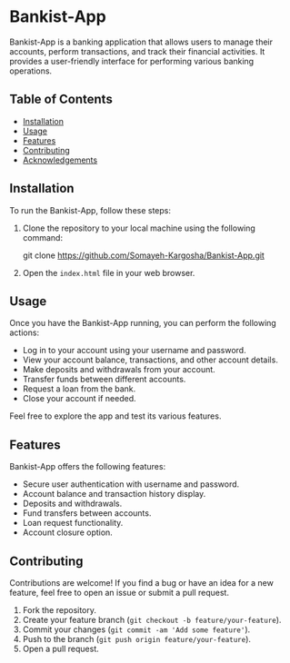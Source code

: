 # Bankist-App

Bankist-App is a banking application that allows users to manage their accounts, perform transactions, and track their financial activities. It provides a user-friendly interface for performing various banking operations.

## Table of Contents

- [Installation](#installation)
- [Usage](#usage)
- [Features](#features)
- [Contributing](#contributing)
- [Acknowledgements](#acknowledgements)

## Installation

To run the Bankist-App, follow these steps:

1. Clone the repository to your local machine using the following command:
  
     git clone https://github.com/Somayeh-Kargosha/Bankist-App.git
 
2. Open the `index.html` file in your web browser.

## Usage

Once you have the Bankist-App running, you can perform the following actions:

- Log in to your account using your username and password.
- View your account balance, transactions, and other account details.
- Make deposits and withdrawals from your account.
- Transfer funds between different accounts.
- Request a loan from the bank.
- Close your account if needed.

Feel free to explore the app and test its various features.

## Features

Bankist-App offers the following features:

- Secure user authentication with username and password.
- Account balance and transaction history display.
- Deposits and withdrawals.
- Fund transfers between accounts.
- Loan request functionality.
- Account closure option.

## Contributing

Contributions are welcome! If you find a bug or have an idea for a new feature, feel free to open an issue or submit a pull request.

1. Fork the repository.
2. Create your feature branch (`git checkout -b feature/your-feature`).
3. Commit your changes (`git commit -am 'Add some feature'`).
4. Push to the branch (`git push origin feature/your-feature`).
5. Open a pull request.
